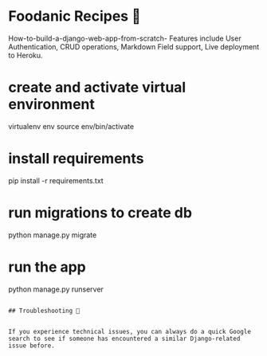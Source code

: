 # Foodanic Recipes 🥘 

How-to-build-a-django-web-app-from-scratch- Features include User Authentication, CRUD operations, Markdown Field support, Live deployment to Heroku.



# create and activate virtual environment 
virtualenv env
source env/bin/activate

# install requirements
pip install -r requirements.txt

# run migrations to create db
python manage.py migrate

# run the app
python manage.py runserver
```

## Troubleshooting 🐞


If you experience technical issues, you can always do a quick Google search to see if someone has encountered a similar Django-related issue before.


